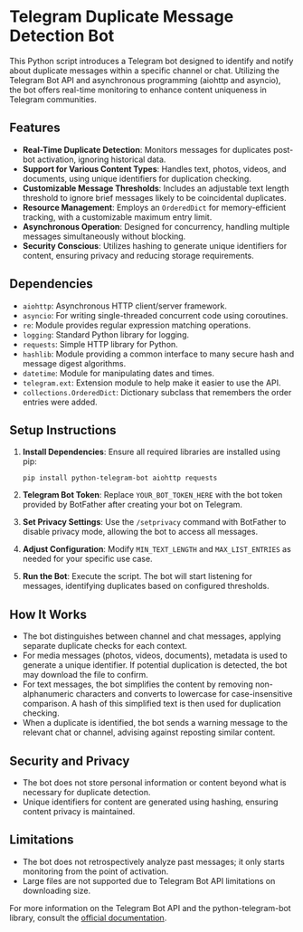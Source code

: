 # Telegram Duplicate Message Detection Bot

This Python script introduces a Telegram bot designed to identify and notify about duplicate messages within a specific channel or chat. Utilizing the Telegram Bot API and asynchronous programming (aiohttp and asyncio), the bot offers real-time monitoring to enhance content uniqueness in Telegram communities.

## Features

- **Real-Time Duplicate Detection**: Monitors messages for duplicates post-bot activation, ignoring historical data.
- **Support for Various Content Types**: Handles text, photos, videos, and documents, using unique identifiers for duplication checking.
- **Customizable Message Thresholds**: Includes an adjustable text length threshold to ignore brief messages likely to be coincidental duplicates.
- **Resource Management**: Employs an `OrderedDict` for memory-efficient tracking, with a customizable maximum entry limit.
- **Asynchronous Operation**: Designed for concurrency, handling multiple messages simultaneously without blocking.
- **Security Conscious**: Utilizes hashing to generate unique identifiers for content, ensuring privacy and reducing storage requirements.

## Dependencies

- `aiohttp`: Asynchronous HTTP client/server framework.
- `asyncio`: For writing single-threaded concurrent code using coroutines.
- `re`: Module provides regular expression matching operations.
- `logging`: Standard Python library for logging.
- `requests`: Simple HTTP library for Python.
- `hashlib`: Module providing a common interface to many secure hash and message digest algorithms.
- `datetime`: Module for manipulating dates and times.
- `telegram.ext`: Extension module to help make it easier to use the API.
- `collections.OrderedDict`: Dictionary subclass that remembers the order entries were added.

## Setup Instructions

1. **Install Dependencies**: Ensure all required libraries are installed using pip:

    ```
    pip install python-telegram-bot aiohttp requests
    ```

2. **Telegram Bot Token**: Replace `YOUR_BOT_TOKEN_HERE` with the bot token provided by BotFather after creating your bot on Telegram.

3. **Set Privacy Settings**: Use the `/setprivacy` command with BotFather to disable privacy mode, allowing the bot to access all messages.

4. **Adjust Configuration**: Modify `MIN_TEXT_LENGTH` and `MAX_LIST_ENTRIES` as needed for your specific use case.

5. **Run the Bot**: Execute the script. The bot will start listening for messages, identifying duplicates based on configured thresholds.

## How It Works

- The bot distinguishes between channel and chat messages, applying separate duplicate checks for each context.
- For media messages (photos, videos, documents), metadata is used to generate a unique identifier. If potential duplication is detected, the bot may download the file to confirm.
- For text messages, the bot simplifies the content by removing non-alphanumeric characters and converts to lowercase for case-insensitive comparison. A hash of this simplified text is then used for duplication checking.
- When a duplicate is identified, the bot sends a warning message to the relevant chat or channel, advising against reposting similar content.

## Security and Privacy

- The bot does not store personal information or content beyond what is necessary for duplicate detection. 
- Unique identifiers for content are generated using hashing, ensuring content privacy is maintained.

## Limitations

- The bot does not retrospectively analyze past messages; it only starts monitoring from the point of activation.
- Large files are not supported due to Telegram Bot API limitations on downloading size.

For more information on the Telegram Bot API and the python-telegram-bot library, consult the [official documentation](https://docs.python-telegram-bot.org/).

